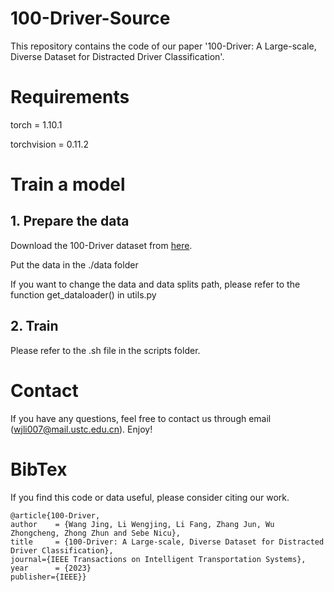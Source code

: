 # 100-Driver-Source

This repository contains the code of our paper '100-Driver: A Large-scale, Diverse Dataset for Distracted Driver Classification'.

# Requirements

torch = 1.10.1

torchvision = 0.11.2

# Train a model
## 1. Prepare the data
Download the 100-Driver dataset from [here](https://100-driver.github.io/).

Put the data in the ./data folder

If you want to change the data and data splits path, please refer to the function get_dataloader() in utils.py

## 2. Train

Please refer to the .sh file in the scripts folder.


# Contact 

If you have any questions, feel free to contact us through email (<wjli007@mail.ustc.edu.cn>). Enjoy!

# BibTex
If you find this code or data useful, please consider citing our work.
   
    @article{100-Driver,
    author    = {Wang Jing, Li Wengjing, Li Fang, Zhang Jun, Wu Zhongcheng, Zhong Zhun and Sebe Nicu},
    title     = {100-Driver: A Large-scale, Diverse Dataset for Distracted Driver Classification},
    journal={IEEE Transactions on Intelligent Transportation Systems},
    year      = {2023}
    publisher={IEEE}}
